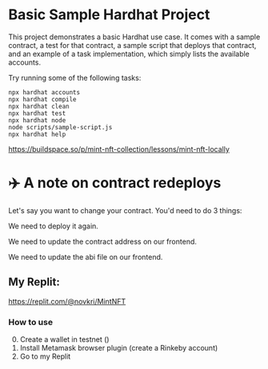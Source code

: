 # Basic Sample Hardhat Project

This project demonstrates a basic Hardhat use case. It comes with a sample contract, a test for that contract, a sample script that deploys that contract, and an example of a task implementation, which simply lists the available accounts.

Try running some of the following tasks:

```shell
npx hardhat accounts
npx hardhat compile
npx hardhat clean
npx hardhat test
npx hardhat node
node scripts/sample-script.js
npx hardhat help
```


https://buildspace.so/p/mint-nft-collection/lessons/mint-nft-locally

 

# ✈️ A note on contract redeploys
Let's say you want to change your contract. You'd need to do 3 things:

We need to deploy it again.

We need to update the contract address on our frontend.

We need to update the abi file on our frontend.

## My Replit:
https://replit.com/@novkri/MintNFT

### How to use
0. Create a wallet in testnet ()
1. Install Metamask browser plugin (create a Rinkeby account)
2. Go to my Replit
